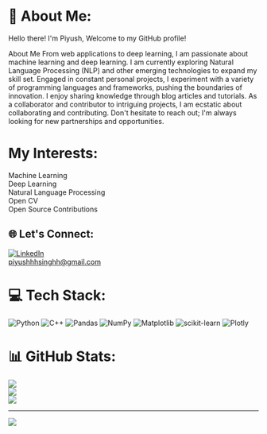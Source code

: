 # 💫 About Me:
Hello there! I'm Piyush, Welcome to my GitHub profile!

About Me
From web applications to deep learning, I am passionate about machine learning and deep learning. I am currently exploring Natural Language Processing (NLP) and other emerging technologies to expand my skill set. Engaged in constant personal projects, I experiment with a variety of programming languages and frameworks, pushing the boundaries of innovation. I enjoy sharing knowledge through blog articles and tutorials. As a collaborator and contributor to intriguing projects, I am ecstatic about collaborating and contributing. Don't hesitate to reach out; I'm always looking for new partnerships and opportunities.

# My Interests: 
Machine Learning         
Deep Learning        
Natural Language Processing       
Open CV                   
Open Source Contributions    

## 🌐 Let's Connect:
[![LinkedIn](https://img.shields.io/badge/LinkedIn-%230077B5.svg?logo=linkedin&logoColor=white)](https://www.linkedin.com/in/piyushhh-singhh/)    
piyushhhsinghh@gmail.com


# 💻 Tech Stack:
![Python](https://img.shields.io/badge/python-3670A0?style=for-the-badge&logo=python&logoColor=ffdd54) ![C++](https://img.shields.io/badge/c++-%2300599C.svg?style=for-the-badge&logo=c%2B%2B&logoColor=white) ![Pandas](https://img.shields.io/badge/pandas-%23150458.svg?style=for-the-badge&logo=pandas&logoColor=white) ![NumPy](https://img.shields.io/badge/numpy-%23013243.svg?style=for-the-badge&logo=numpy&logoColor=white) ![Matplotlib](https://img.shields.io/badge/Matplotlib-%23ffffff.svg?style=for-the-badge&logo=Matplotlib&logoColor=black) ![scikit-learn](https://img.shields.io/badge/scikit--learn-%23F7931E.svg?style=for-the-badge&logo=scikit-learn&logoColor=white) ![Plotly](https://img.shields.io/badge/Plotly-%233F4F75.svg?style=for-the-badge&logo=plotly&logoColor=white)
# 📊 GitHub Stats:
![](https://github-readme-stats.vercel.app/api?username=codewithpiyushh&theme=dark&hide_border=false&include_all_commits=false&count_private=false)<br/>
![](https://github-readme-streak-stats.herokuapp.com/?user=codewithpiyushh&theme=dark&hide_border=false)<br/>
![](https://github-readme-stats.vercel.app/api/top-langs/?username=codewithpiyushh&theme=dark&hide_border=false&include_all_commits=false&count_private=false&layout=compact)

---
[![](https://visitcount.itsvg.in/api?id=codewithpiyushh&icon=0&color=0)](https://visitcount.itsvg.in)

<!-- Proudly created with GPRM ( https://gprm.itsvg.in ) -->
